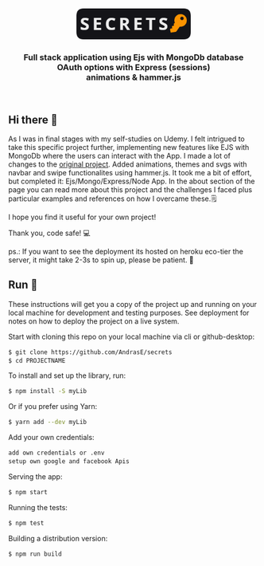 <br>
<p align="center">
  <a href="https://app-secret.herokuapp.com/" target="_blank" rel="noopener noreferrer">
  <img src="https://github.com/AndrasE/raw-readme/blob/main/secrets-readme-img.png?raw=true" width="230px">
  </a>
</p>
<h3 align="center">
  Full stack application using Ejs with MongoDb database
  <br>
  OAuth options with Express (sessions)
  <br>
  animations & hammer.js
</h3>

<br>

## Hi there 👋

As I was in final stages with my self-studies on Udemy. I felt intrigued to take this specific project further, implementing new features like EJS with MongoDb where the users can interact with the App. I made a lot of changes to the <a href="https://github.com/AndrasE/secret-original">original project</a>. Added animations, themes and svgs with navbar and swipe functionalites using hammer.js. It took me a bit of effort, but completed it: Ejs/Mongo/Express/Node App. In the about section of the page you can read more about this project and the challenges I faced plus particular examples and references on how I overcame these.🗒️

I hope you find it useful for your own project!

Thank you, code safe! 💻

ps.: If you want to see the deployment its hosted on heroku eco-tier the server, it might take 2-3s to spin up, please be patient. 🐨


## Run 🚀
These instructions will get you a copy of the project up and running on your local machine for development and testing purposes. See deployment for notes on how to deploy the project on a live system.

Start with cloning this repo on your local machine via cli or github-desktop:

```sh
$ git clone https://github.com/AndrasE/secrets
$ cd PROJECTNAME
```
To install and set up the library, run:
```sh
$ npm install -S myLib
```

Or if you prefer using Yarn:
```sh
$ yarn add --dev myLib
```

Add your own credentials:
```sh
add own credentials or .env
setup own google and facebook Apis
```
Serving the app:
```sh
$ npm start
```
Running the tests:
```sh
$ npm test
```
Building a distribution version:
```sh
$ npm run build
```
